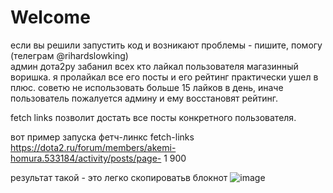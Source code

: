 # Welcome
если вы решили запустить код и возникают проблемы - пишите, помогу (телеграм @rihardslowking) <br>
админ дота2ру забанил всех кто лайкал пользователя магазинный воришка.
я пролайкал все его посты и его рейтинг практически ушел в плюс.
советю не использовать больше 15 лайков в день, иначе пользователь пожалуется админу и ему восстановят рейтинг.

fetch links позволит достать все посты конкретного пользователя.

вот пример запуска фетч-линкс
fetch-links https://dota2.ru/forum/members/akemi-homura.533184/activity/posts/page- 1 900

результат такой - это легко скопироватьв  блокнот
![image](https://user-images.githubusercontent.com/56394602/156843201-991ebd88-162b-4a38-9ff2-aaf1f9583860.png)

